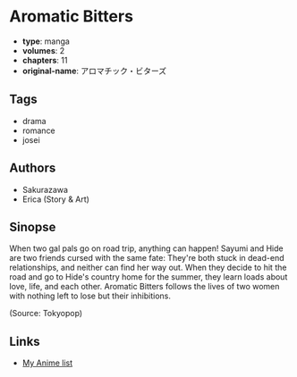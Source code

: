 # Aromatic Bitters

-   **type**: manga
-   **volumes**: 2
-   **chapters**: 11
-   **original-name**: アロマチック・ビターズ

## Tags

-   drama
-   romance
-   josei

## Authors

-   Sakurazawa
-   Erica (Story & Art)

## Sinopse

When two gal pals go on road trip, anything can happen! Sayumi and Hide are two friends cursed with the same fate: They're both stuck in dead-end relationships, and neither can find her way out. When they decide to hit the road and go to Hide's country home for the summer, they learn loads about love, life, and each other. Aromatic Bitters follows the lives of two women with nothing left to lose but their inhibitions.

(Source: Tokyopop)

## Links

-   [My Anime list](https://myanimelist.net/manga/131/Aromatic_Bitters)

